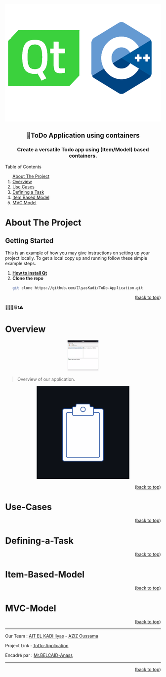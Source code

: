 <div id="top"></div>


<!-- PROJECT LOGO -->
<br />
<div align="center">
    <img src="images/logo.png" alt="Logo" width="550" height="380">
  <h2 align="center">📝ToDo Application using containers</h2>
  <h3 align="center">Create a versatile Todo app using (Item/Model) based containers.</h3>
</div>


<!-- TABLE OF CONTENTS -->

  <summary>Table of Contents</summary>
  <ol>      
      <a href="#about-the-project">About The Project</a>         
      <li><a href="#Overview">Overview</a></li>
      <li><a href="#Use-Cases">Use Cases</a></li> 
      <li><a href="#Defining-a-Task">Defining a Task</a></li> 
      <li><a href="#Item-Based-Model">Item Based Model</a></li> 
      <li><a href="#MVC-Model">MVC Model</a></li>
  </ol>



<!-- ABOUT THE PROJECT -->
# About The Project

<!-- GETTING STARTED -->
## Getting Started

This is an example of how you may give instructions on setting up your project locally.
To get a local copy up and running follow these simple example steps.

1. [**How to install Qt**](https://anassbelcaid.github.io/CS221/qtcreator/)
2. **Clone the repo**
   ```sh
   git clone https://github.com/IlyasKadi/ToDo-Application.git
   ```
 
<p align="right">(<a href="#top">back to top</a>)</p>


📝📧📆🗑️❗⚠️

<!-- Overview -->
# Overview



<div align="center">
    <img src="images/inter.png" alt="animation" width="100" height="100"/>
</div>

> Overview of our application. 


<div align="center">
    <img src="images/todoApp.gif"/>
</div>

<p align="right">(<a href="#top">back to top</a>)</p>



<!-- Use-Cases -->
# Use-Cases







<p align="right">(<a href="#top">back to top</a>)</p>



<!-- Defining-a-Task -->
# Defining-a-Task




<p align="right">(<a href="#top">back to top</a>)</p>



<!-- Item-Based-Model -->
# Item-Based-Model




<p align="right">(<a href="#top">back to top</a>)</p>


<!-- MVC-Model -->
# MVC-Model




<p align="right">(<a href="#top">back to top</a>)</p>


 
-------------------------------------------------------------------------------------------------------------------------------------------------------------------

Our Team     : [AIT EL KADI Ilyas](https://github.com/IlyasKadi) - [AZIZ Oussama](https://github.com/ATAMAN0)



Project Link : [ToDo-Application](https://github.com/IlyasKadi/ToDo-Application)



Encadré par  : [Mr.BELCAID-Anass](https://anassbelcaid.github.io)

-------------------------------------------------------------------------------------------------------------------------------------------------------------------

<p align="right">(<a href="#top">back to top</a>)</p>
